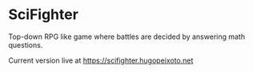 # SciFighter

Top-down RPG like game where battles are decided by answering math questions.

Current version live at https://scifighter.hugopeixoto.net

